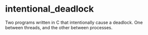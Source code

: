 # intentional_deadlock
Two programs written in C that intentionally cause a deadlock. One between threads, and the other between processes.
